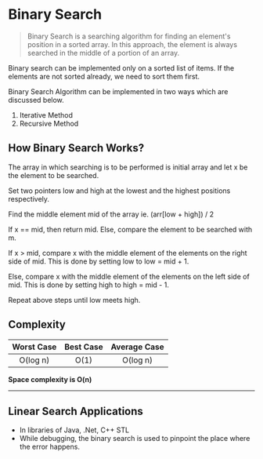 # Binary Search

> Binary Search is a searching algorithm for finding an element's position in a sorted array. In this approach, the element is always searched in the middle of a portion of an array.

Binary search can be implemented only on a sorted list of items. If the elements are not sorted already, we need to sort them first.

Binary Search Algorithm can be implemented in two ways which are discussed below.

1. Iterative Method
2. Recursive Method

## How Binary Search Works?

The array in which searching is to be performed is initial array and let x be the element to be searched.

Set two pointers low and high at the lowest and the highest positions respectively.

Find the middle element mid of the array ie. (arr[low + high]) / 2

If x == mid, then return mid. Else, compare the element to be searched with m.

If x > mid, compare x with the middle element of the elements on the right side of mid. This is done by setting low to low = mid + 1.

Else, compare x with the middle element of the elements on the left side of mid. This is done by setting high to high = mid - 1.

Repeat above steps until low meets high.

## Complexity

| Worst Case | Best Case | Average Case |
| :--------: | :-------: | :----------: |
|  O(log n)  |   O(1)    |   O(log n)   |

**Space complexity is O(n)**

---

## Linear Search Applications

- In libraries of Java, .Net, C++ STL
- While debugging, the binary search is used to pinpoint the place where the error happens.
